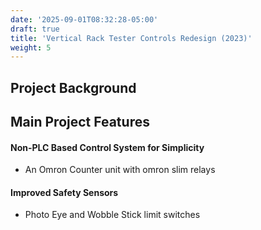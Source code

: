 ```yaml
---
date: '2025-09-01T08:32:28-05:00'
draft: true
title: 'Vertical Rack Tester Controls Redesign (2023)'
weight: 5
---
```

## Project Background
## Main Project Features
#### Non-PLC Based Control System for Simplicity
* An Omron Counter unit with omron slim relays
#### Improved Safety Sensors
* Photo Eye and Wobble Stick limit switches